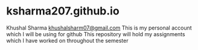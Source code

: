 # ksharma207.github.io
Khushal Sharma
khushalsharm07@gmail.com
This is my personal account which I will be using for github
This repository will hold my assignments which I have worked on throughout the semester